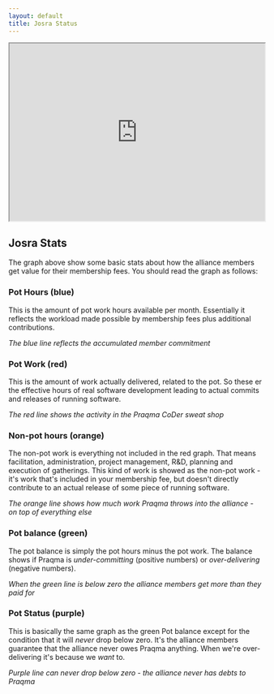 ```yaml
---
layout: default
title: Josra Status
---
```


<iframe width="100%" height="350px"  src="https://docs.google.com/spreadsheets/d/1x72uCVMd1MftMlViVtNutQmWrpaAy8TWfCLXQvAnyIw/pubchart?oid=927157146&amp;format=interactive"></iframe>


## Josra Stats

The graph above show some basic stats about how the alliance members get value for their membership fees. You should read the graph as follows:

### Pot Hours (blue)
This is the amount of pot work hours available per month. Essentially it reflects the workload made possible by membership fees plus additional contributions.

_The blue line reflects the accumulated member commitment_

### Pot Work (red)
This is the amount of work actually delivered, related to the pot. So these er the effective hours of real software development leading to actual commits and releases of running software.

_The red line shows the activity in the Praqma CoDer sweat shop_

### Non-pot hours (orange)
The non-pot work is everything not included in the red graph. That means facilitation, administration, project management, R&D, planning and execution of gatherings. This kind of work is showed as the non-pot work - it's work that's included in your membership fee, but doesn't directly contribute to an actual release of some piece of running software.

_The orange line shows how much work Praqma throws into the alliance - on top of everything else_

### Pot balance (green)
The pot balance is simply the pot hours minus the pot work. The balance shows if Praqma is _under-committing_ (positive numbers) or _over-delivering_ (negative numbers).

_When the green line is below zero the alliance members get more than they paid for_

### Pot Status (purple)
This is basically the same graph as the green Pot balance except for the condition that it will _never_ drop below zero. It's the alliance members guarantee that the alliance never owes Praqma anything. When we're over-delivering it's because we _want_ to.

_Purple line can never drop below zero - the alliance never has debts to Praqma_
